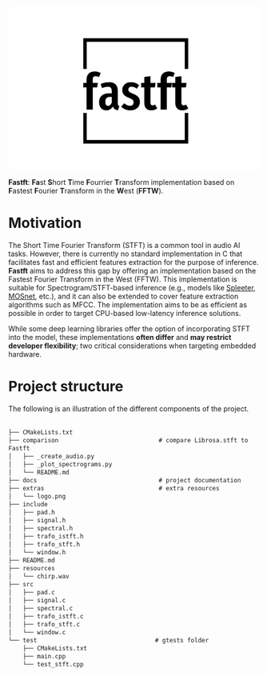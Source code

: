 ![](extras/logo.png)


**Fastft**: **Fa**st **S**hort **T**ime **F**ourrier **T**ransform implementation based on **F**astest **F**ourier **T**ransform in the **W**est (**FFTW**).


# Motivation

The Short Time Fourier Transform (STFT) is a common tool in audio AI tasks. However, there is currently no standard implementation in C that facilitates fast and efficient features extraction for the purpose of inference. **Fastft** aims to address this gap by offering an implementation based on the Fastest Fourier Transform in the West (FFTW). This implementation is suitable for Spectrogram/STFT-based inference (e.g., models like [Spleeter](https://github.com/deezer/spleeter), [MOSnet](https://github.com/lochenchou/MOSNet), etc.), and it can also be extended to cover feature extraction algorithms such as MFCC. The implementation aims to be as efficient as possible in order to target CPU-based low-latency inference solutions. 

While some deep learning libraries offer the option of incorporating STFT into the model, these implementations **often differ** and **may restrict developer flexibility**; two critical considerations when targeting embedded hardware.


# Project structure

The following is an illustration of the different components of the project.

```

├── CMakeLists.txt
├── comparison                            # compare Librosa.stft to Fastft
│   ├── _create_audio.py
│   ├── _plot_spectrograms.py
│   └── README.md
├── docs                                  # project documentation
├── extras                                # extra resources
│   └── logo.png
├── include
│   ├── pad.h
│   ├── signal.h
│   ├── spectral.h
│   ├── trafo_istft.h
│   ├── trafo_stft.h
│   └── window.h
├── README.md
├── resources
│   └── chirp.wav
├── src
│   ├── pad.c
│   ├── signal.c
│   ├── spectral.c
│   ├── trafo_istft.c
│   ├── trafo_stft.c
│   └── window.c
└── test                                 # gtests folder
    ├── CMakeLists.txt
    ├── main.cpp
    └── test_stft.cpp


```